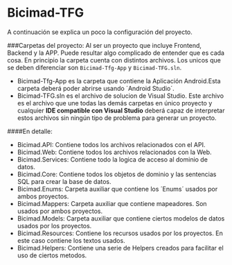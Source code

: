 # Bicimad-TFG
  A continuación se explica un poco la configuración del proyecto.


###Carpetas del proyecto:
  Al ser un proyecto que incluye Frontend, Backend y la APP. Puede resultar algo complicado de entender que es cada cosa.
En principio la carpeta cuenta con distintos archivos. Los unicos que se deben diferenciar son `Bicimad-Tfg-App` y `Bicimad-TFG.sln`.

+ Bicimad-Tfg-App es la carpeta que contiene la Aplicación Android.Esta carpeta deberá poder abrirse usando ´Android Studio´.
+ Bicimad-TFG.sln es el archivo de solucion de Visual Studio. Este archivo es el archivo que une todas las demás carpetas en único 
proyecto y cualquier **IDE compatible con Visual Studio** deberá capaz de interpretar estos archivos sin ningún tipo de problema 
para generar un proyecto.

####En detalle:
+ Bicimad.API: Contiene todos los archivos relacionados con el API.
+ Bicimad.Web: Contiene todos los archivos relacionados con la Web.
+ Bicimad.Services: Contiene todo la logica de acceso al dominio de datos.
+ Bicimad.Core: Contiene todos los objetos de dominio y las sentencias SQL para crear la base de datos.
+ Bicimad.Enums: Carpeta auxiliar que contiene los ´Enums´ usados por ambos proyectos.
+ Bicimad.Mappers: Carpeta auxiliar que contiene mapeadores. Son usados por ambos proyectos.
+ Bicimad.Models: Carpeta auxiliar que contiene ciertos modelos de datos usados por los proyectos.
+ Bicimad.Resources: Contiene los recursos usados por los proyectos. En este caso contiene los textos usados.
+ Bicimad.Helpers: Contiene una serie de Helpers creados para facilitar el uso de ciertos metodos.
 
 
